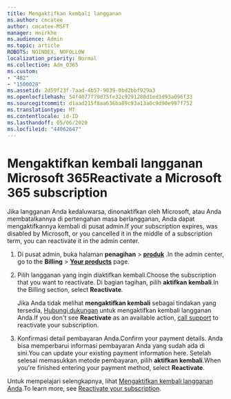 ```yaml
---
title: Mengaktifkan kembali langganan
ms.author: cmcatee
author: cmcatee-MSFT
manager: mnirkhe
ms.audience: Admin
ms.topic: article
ROBOTS: NOINDEX, NOFOLLOW
localization_priority: Normal
ms.collection: Adm_O365
ms.custom:
- "482"
- "1500028"
ms.assetid: 2d59f23f-7aad-4b57-9039-0bd2bbf929a3
ms.openlocfilehash: 54f4077f79d75fe32c9291288d1ed1d93a096f33
ms.sourcegitcommit: d1aad215f8aa636ba89c93a13a0c9d90e997f752
ms.translationtype: MT
ms.contentlocale: id-ID
ms.lasthandoff: 05/06/2020
ms.locfileid: "44062647"
---
```

# <a name="reactivate-a-microsoft-365-subscription"></a><span data-ttu-id="9d4ce-102">Mengaktifkan kembali langganan Microsoft 365</span><span class="sxs-lookup"><span data-stu-id="9d4ce-102">Reactivate a Microsoft 365 subscription</span></span>

<span data-ttu-id="9d4ce-103">Jika langganan Anda kedaluwarsa, dinonaktifkan oleh Microsoft, atau Anda membatalkannya di pertengahan masa berlangganan, Anda dapat mengaktifkannya kembali di pusat admin.</span><span class="sxs-lookup"><span data-stu-id="9d4ce-103">If your subscription expires, was disabled by Microsoft, or you cancelled it in the middle of a subscription term, you can reactivate it in the admin center.</span></span>
  
1. <span data-ttu-id="9d4ce-104">Di pusat admin, buka halaman **penagihan** \> **[produk](https://go.microsoft.com/fwlink/p/?linkid=842054)** .</span><span class="sxs-lookup"><span data-stu-id="9d4ce-104">In the admin center, go to the **Billing** \> **[Your products](https://go.microsoft.com/fwlink/p/?linkid=842054)** page.</span></span>

2. <span data-ttu-id="9d4ce-105">Pilih langganan yang ingin diaktifkan kembali.</span><span class="sxs-lookup"><span data-stu-id="9d4ce-105">Choose the subscription that you want to reactivate.</span></span> <span data-ttu-id="9d4ce-106">Di bagian tagihan, pilih **aktifkan kembali**.</span><span class="sxs-lookup"><span data-stu-id="9d4ce-106">In the Billing section, select **Reactivate**.</span></span>

    <span data-ttu-id="9d4ce-107">Jika Anda tidak melihat **mengaktifkan kembali** sebagai tindakan yang tersedia, [Hubungi dukungan](https://docs.microsoft.com/microsoft-365/admin/contact-support-for-business-products) untuk mengaktifkan kembali langganan Anda.</span><span class="sxs-lookup"><span data-stu-id="9d4ce-107">If you don't see **Reactivate** as an available action, [call support](https://docs.microsoft.com/microsoft-365/admin/contact-support-for-business-products) to reactivate your subscription.</span></span>

3. <span data-ttu-id="9d4ce-108">Konfirmasi detail pembayaran Anda.</span><span class="sxs-lookup"><span data-stu-id="9d4ce-108">Confirm your payment details.</span></span> <span data-ttu-id="9d4ce-109">Anda bisa memperbarui informasi pembayaran Anda yang sudah ada di sini.</span><span class="sxs-lookup"><span data-stu-id="9d4ce-109">You can update your existing payment information here.</span></span> <span data-ttu-id="9d4ce-110">Setelah selesai memasukkan metode pembayaran, pilih **aktifkan kembali**.</span><span class="sxs-lookup"><span data-stu-id="9d4ce-110">When you're finished entering your payment method, select **Reactivate**.</span></span>

<span data-ttu-id="9d4ce-111">Untuk mempelajari selengkapnya, lihat [Mengaktifkan kembali langganan Anda](https://docs.microsoft.com/microsoft-365/commerce/subscriptions/reactivate-your-subscription).</span><span class="sxs-lookup"><span data-stu-id="9d4ce-111">To learn more, see [Reactivate your subscription](https://docs.microsoft.com/microsoft-365/commerce/subscriptions/reactivate-your-subscription).</span></span>